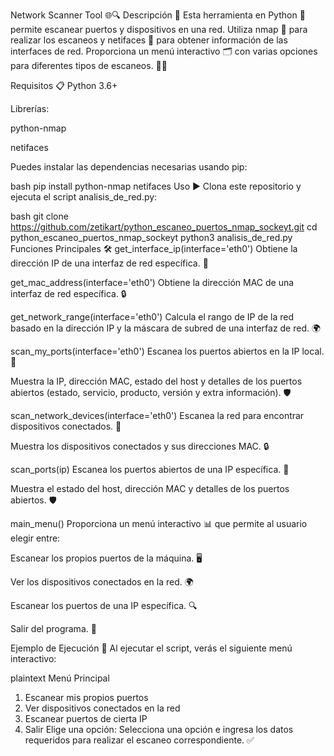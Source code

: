 Network Scanner Tool 🌐🔍
Descripción 📝
Esta herramienta en Python 🐍 permite escanear puertos y dispositivos en una red. Utiliza nmap 📡 para realizar los escaneos y netifaces 🔌 para obtener información de las interfaces de red. Proporciona un menú interactivo 🗂️ con varias opciones para diferentes tipos de escaneos. 🕵️‍♂️

Requisitos 📋
Python 3.6+

Librerías:

python-nmap

netifaces

Puedes instalar las dependencias necesarias usando pip:

bash
pip install python-nmap netifaces
Uso ▶️
Clona este repositorio y ejecuta el script analisis_de_red.py:

bash
git clone https://github.com/zetikart/python_escaneo_puertos_nmap_sockeyt.git
cd python_escaneo_puertos_nmap_sockeyt
python3 analisis_de_red.py
Funciones Principales 🛠️
get_interface_ip(interface='eth0')
Obtiene la dirección IP de una interfaz de red específica. 📡

get_mac_address(interface='eth0')
Obtiene la dirección MAC de una interfaz de red específica. 🔒

get_network_range(interface='eth0')
Calcula el rango de IP de la red basado en la dirección IP y la máscara de subred de una interfaz de red. 🌍

scan_my_ports(interface='eth0')
Escanea los puertos abiertos en la IP local. 🚪

Muestra la IP, dirección MAC, estado del host y detalles de los puertos abiertos (estado, servicio, producto, versión y extra información). 🛡️

scan_network_devices(interface='eth0')
Escanea la red para encontrar dispositivos conectados. 📡

Muestra los dispositivos conectados y sus direcciones MAC. 🔒

scan_ports(ip)
Escanea los puertos abiertos de una IP específica. 🚪

Muestra el estado del host, dirección MAC y detalles de los puertos abiertos. 🛡️

main_menu()
Proporciona un menú interactivo 📊 que permite al usuario elegir entre:

Escanear los propios puertos de la máquina. 🖥️

Ver los dispositivos conectados en la red. 🌍

Escanear los puertos de una IP específica. 🔍

Salir del programa. 👋

Ejemplo de Ejecución 📸
Al ejecutar el script, verás el siguiente menú interactivo:

plaintext
Menú Principal
1. Escanear mis propios puertos
2. Ver dispositivos conectados en la red
3. Escanear puertos de cierta IP
0. Salir
Elige una opción:
Selecciona una opción e ingresa los datos requeridos para realizar el escaneo correspondiente. ✅
